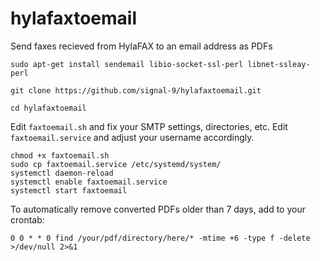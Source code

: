 # hylafaxtoemail
Send faxes recieved from HylaFAX to an email address as PDFs

    sudo apt-get install sendemail libio-socket-ssl-perl libnet-ssleay-perl
    
    git clone https://github.com/signal-9/hylafaxtoemail.git
    
    cd hylafaxtoemail
    
Edit `faxtoemail.sh` and fix your SMTP settings, directories, etc.
Edit `faxtoemail.service` and adjust your username accordingly.

    chmod +x faxtoemail.sh
    sudo cp faxtoemail.service /etc/systemd/system/
    systemctl daemon-reload
    systemctl enable faxtoemail.service
    systemctl start faxtoemail

To automatically remove converted PDFs older than 7 days, add to your crontab:

    0 0 * * 0 find /your/pdf/directory/here/* -mtime +6 -type f -delete >/dev/null 2>&1
